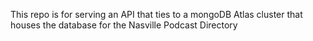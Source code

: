 This repo is for serving an API that ties to a mongoDB Atlas cluster that houses the database for the Nasville Podcast Directory
